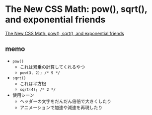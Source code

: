 # The New CSS Math: pow(), sqrt(), and exponential friends

[The New CSS Math: pow(), sqrt(), and exponential friends](https://danielcwilson.com/posts/mathematicss-powers/?utm_source=CSS-Weekly&utm_campaign=Issue-580&utm_medium=web)

## memo

- `pow()`
  - これは累乗の計算してくれるやつ
  - `pow(3, 2); /* 9 */`
- `sqrt()`
  - これは平方根
  - `sqrt(4); /* 2 */`
- 使用シーン
  - ヘッダーの文字をだんだん倍倍で大きくしたり
  - アニメーションで加速や減速を再現したり